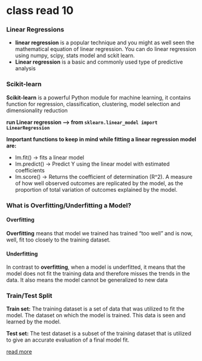 # class read 10

### Linear Regressions

- **linear regression** is a popular technique and you might as well seen the mathematical equation of linear regression.  You can do linear regression using numpy, scipy, stats model and sckit learn.
- **Linear regression** is a basic and commonly used type of predictive analysis


### Scikit-learn
**Scikit-learn** is a powerful Python module for machine learning, it contains function for regression, classification, clustering, model selection and dimensionality reduction

**run Linear regression --> from `sklearn.linear_model import LinearRegression`**

**Important functions to keep in mind while fitting a linear regression model are:**
- lm.fit() -> fits a linear model
- lm.predict() -> Predict Y using the linear model with estimated coefficients
- lm.score() -> Returns the coefficient of determination (R^2). A measure of how well observed outcomes are replicated by the model, as the proportion of total variation of outcomes explained by the model.


### What is Overfitting/Underfitting a Model?

#### Overfitting
**Overfitting** means that model we trained has trained “too well” and is now, well, fit too closely to the training dataset.

#### Underfitting
In contrast to **overfitting**, when a model is underfitted, it means that the model does not fit the training data and therefore misses the trends in the data. It also means the model cannot be generalized to new data

### Train/Test Split
**Train set:** The training dataset is a set of data that was utilized to fit the model. The dataset on which the model is trained. This data is seen and learned by the model.

**Test set:** The test dataset is a subset of the training dataset that is utilized to give an accurate evaluation of a final model fit.

[read more](http://bigdata-madesimple.com/how-to-run-linear-regression-in-python-scikit-learn/)
